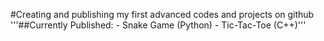 #Creating and publishing my first advanced codes and projects on github
    '''##Currently Published: 
      - Snake Game (Python)
      - Tic-Tac-Toe (C++)'''
